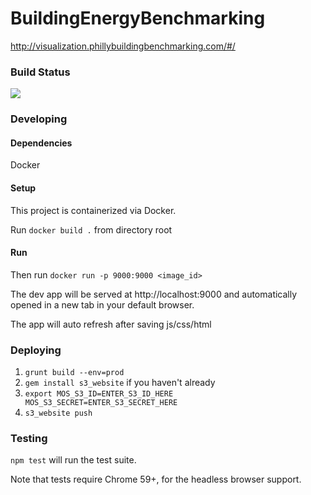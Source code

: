 BuildingEnergyBenchmarking
==========================

http://visualization.phillybuildingbenchmarking.com/#/

### Build Status
[![](https://travis-ci.org/azavea/mos-energy-benchmark.svg?branch=develop)](https://travis-ci.org/azavea/mos-energy-benchmark)

### Developing

#### Dependencies
Docker

#### Setup
This project is containerized via Docker.

Run `docker build .` from directory root

#### Run
Then run `docker run -p 9000:9000 <image_id>`

The dev app will be served at http://localhost:9000 and automatically opened in a new tab in your default browser.

The app will auto refresh after saving js/css/html

### Deploying

1. `grunt build --env=prod`
2. `gem install s3_website` if you haven't already
3. `export MOS_S3_ID=ENTER_S3_ID_HERE MOS_S3_SECRET=ENTER_S3_SECRET_HERE`
4. `s3_website push`


### Testing

`npm test` will run the test suite.

Note that tests require Chrome 59+, for the headless browser support.

